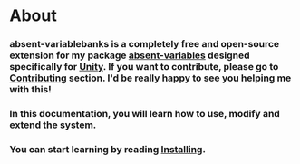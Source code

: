 # About

### absent-variablebanks is a completely free and open-source extension for my package [absent-variables](https://github.com/b1lodHand/absent-variables) designed specifically for [Unity](https://unity.com/). If you want to contribute, please go to [Contributing](https://b1lodhand.github.io/absent-variablebanks/docs/introduction/contributing.html) section. I'd be really happy to see you helping me with this!

### In this documentation, you will learn how to use, modify and extend the system.

### You can start learning by reading [Installing](https://b1lodhand.github.io/absent-variablebanks/docs/introduction/installing.html).